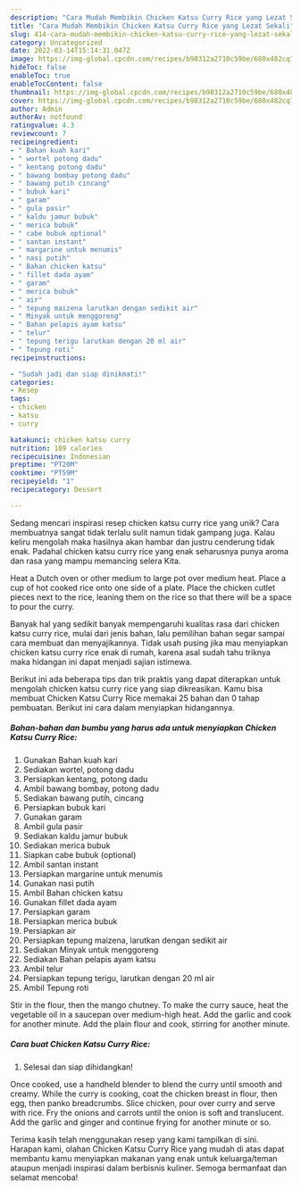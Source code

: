 ```yaml
---
description: "Cara Mudah Membikin Chicken Katsu Curry Rice yang Lezat Sekali"
title: "Cara Mudah Membikin Chicken Katsu Curry Rice yang Lezat Sekali"
slug: 414-cara-mudah-membikin-chicken-katsu-curry-rice-yang-lezat-sekali
category: Uncategorized
date: 2022-03-14T15:14:31.047Z
image: https://img-global.cpcdn.com/recipes/b98312a2710c59be/680x482cq70/chicken-katsu-curry-rice-foto-resep-utama.jpg
hideToc: false
enableToc: true
enableTocContent: false
thumbnail: https://img-global.cpcdn.com/recipes/b98312a2710c59be/680x482cq70/chicken-katsu-curry-rice-foto-resep-utama.jpg
cover: https://img-global.cpcdn.com/recipes/b98312a2710c59be/680x482cq70/chicken-katsu-curry-rice-foto-resep-utama.jpg
author: Admin
authorAv: notfound
ratingvalue: 4.3
reviewcount: 7
recipeingredient:
- " Bahan kuah kari"
- " wortel potong dadu"
- " kentang potong dadu"
- " bawang bombay potong dadu"
- " bawang putih cincang"
- " bubuk kari"
- " garam"
- " gula pasir"
- " kaldu jamur bubuk"
- " merica bubuk"
- " cabe bubuk optional"
- " santan instant"
- " margarine untuk menumis"
- " nasi putih"
- " Bahan chicken katsu"
- " fillet dada ayam"
- " garam"
- " merica bubuk"
- " air"
- " tepung maizena larutkan dengan sedikit air"
- " Minyak untuk menggoreng"
- " Bahan pelapis ayam katsu"
- " telur"
- " tepung terigu larutkan dengan 20 ml air"
- " Tepung roti"
recipeinstructions:

- "Sudah jadi dan siap dinikmati!"
categories:
- Resep
tags:
- chicken
- katsu
- curry

katakunci: chicken katsu curry 
nutrition: 189 calories
recipecuisine: Indonesian
preptime: "PT20M"
cooktime: "PT59M"
recipeyield: "1"
recipecategory: Dessert

---
```





Sedang mencari inspirasi resep chicken katsu curry rice yang unik? Cara membuatnya sangat tidak terlalu sulit namun tidak gampang juga. Kalau keliru mengolah maka hasilnya akan hambar dan justru cenderung tidak enak. Padahal chicken katsu curry rice yang enak seharusnya punya aroma dan rasa yang mampu memancing selera Kita.





Heat a Dutch oven or other medium to large pot over medium heat. Place a cup of hot cooked rice onto one side of a plate. Place the chicken cutlet pieces next to the rice, leaning them on the rice so that there will be a space to pour the curry.

Banyak hal yang sedikit banyak mempengaruhi kualitas rasa dari chicken katsu curry rice, mulai dari jenis bahan, lalu pemilihan bahan segar sampai cara membuat dan menyajikannya. Tidak usah pusing jika mau menyiapkan chicken katsu curry rice enak di rumah, karena asal sudah tahu triknya maka hidangan ini dapat menjadi sajian istimewa.






Berikut ini ada beberapa tips dan trik praktis yang dapat diterapkan untuk mengolah chicken katsu curry rice yang siap dikreasikan. Kamu bisa membuat Chicken Katsu Curry Rice memakai 25 bahan dan 0 tahap pembuatan. Berikut ini cara dalam menyiapkan hidangannya.

<!--inarticleads1-->

##### Bahan-bahan dan bumbu yang harus ada untuk menyiapkan Chicken Katsu Curry Rice:

1. Gunakan  Bahan kuah kari
1. Sediakan  wortel, potong dadu
1. Persiapkan  kentang, potong dadu
1. Ambil  bawang bombay, potong dadu
1. Sediakan  bawang putih, cincang
1. Persiapkan  bubuk kari
1. Gunakan  garam
1. Ambil  gula pasir
1. Sediakan  kaldu jamur bubuk
1. Sediakan  merica bubuk
1. Siapkan  cabe bubuk (optional)
1. Ambil  santan instant
1. Persiapkan  margarine untuk menumis
1. Gunakan  nasi putih
1. Ambil  Bahan chicken katsu
1. Gunakan  fillet dada ayam
1. Persiapkan  garam
1. Persiapkan  merica bubuk
1. Persiapkan  air
1. Persiapkan  tepung maizena, larutkan dengan sedikit air
1. Sediakan  Minyak untuk menggoreng
1. Sediakan  Bahan pelapis ayam katsu
1. Ambil  telur
1. Persiapkan  tepung terigu, larutkan dengan 20 ml air
1. Ambil  Tepung roti


Stir in the flour, then the mango chutney. To make the curry sauce, heat the vegetable oil in a saucepan over medium-high heat. Add the garlic and cook for another minute. Add the plain flour and cook, stirring for another minute. 

<!--inarticleads2-->

##### Cara buat Chicken Katsu Curry Rice:


1. Selesai dan siap dihidangkan!

Once cooked, use a handheld blender to blend the curry until smooth and creamy. While the curry is cooking, coat the chicken breast in flour, then egg, then panko breadcrumbs. Slice chicken, pour over curry and serve with rice. Fry the onions and carrots until the onion is soft and translucent. Add the garlic and ginger and continue frying for another minute or so. 

Terima kasih telah menggunakan resep yang kami tampilkan di sini. Harapan kami, olahan Chicken Katsu Curry Rice yang mudah di atas dapat membantu kamu menyiapkan makanan yang enak untuk keluarga/teman ataupun menjadi inspirasi dalam berbisnis kuliner. Semoga bermanfaat dan selamat mencoba!
